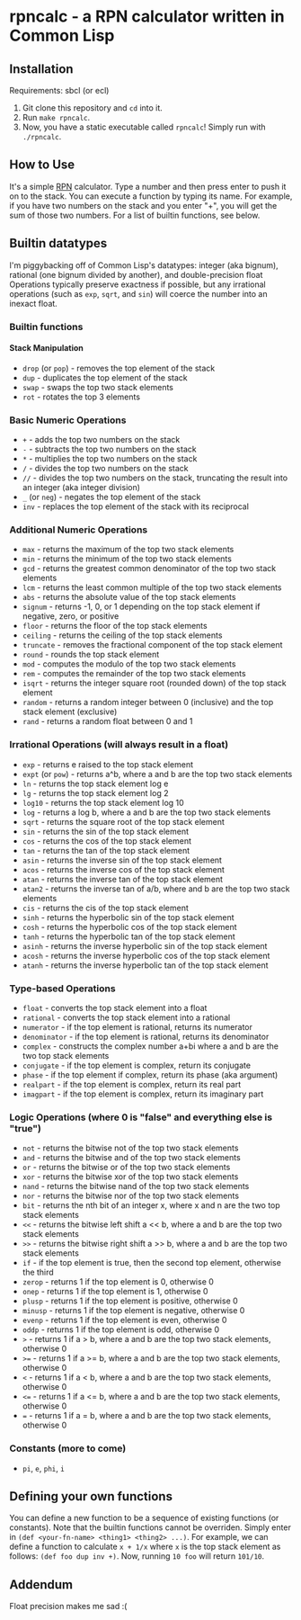 # rpncalc - a RPN calculator written in Common Lisp

## Installation

Requirements: sbcl (or ecl)

1. Git clone this repository and `cd` into it.
2. Run `make rpncalc`.
3. Now, you have a static executable called `rpncalc`! Simply run with `./rpncalc`.

## How to Use

It's a simple [RPN](https://en.wikipedia.org/wiki/Reverse_Polish_notation) calculator.
Type a number and then press enter to push it on to the stack.
You can execute a function by typing its name.
For example, if you have two numbers on the stack and you enter "+", you will get the sum of those two numbers.
For a list of builtin functions, see below.

## Builtin datatypes

I'm piggybacking off of Common Lisp's datatypes: integer (aka bignum), rational (one bignum divided by another), and double-precision float
Operations typically preserve exactness if possible, but any irrational operations (such as `exp`, `sqrt`, and `sin`) will coerce the number into an inexact float.

### Builtin functions

#### Stack Manipulation
- `drop` (or `pop`) - removes the top element of the stack
- `dup` - duplicates the top element of the stack
- `swap` - swaps the top two stack elements
- `rot` - rotates the top 3 elements

### Basic Numeric Operations
- `+` - adds the top two numbers on the stack
- `-` - subtracts the top two numbers on the stack
- `*` - multiplies the top two numbers on the stack
- `/` - divides the top two numbers on the stack
- `//` - divides the top two numbers on the stack, truncating the result into an integer (aka integer division)
- `_` (or `neg`) - negates the top element of the stack
- `inv` - replaces the top element of the stack with its reciprocal

### Additional Numeric Operations
 - `max` - returns the maximum of the top two stack elements
 - `min` - returns the minimum of the top two stack elements
 - `gcd` - returns the greatest common denominator of the top two stack elements
 - `lcm` - returns the least common multiple of the top two stack elements
 - `abs` - returns the absolute value of the top stack elements
 - `signum` - returns -1, 0, or 1 depending on the top stack element if negative, zero, or positive
 - `floor` - returns the floor of the top stack elements
 - `ceiling` - returns the ceiling of the top stack elements
 - `truncate` - removes the fractional component of the top stack element
 - `round` - rounds the top stack element
 - `mod` - computes the modulo of the top two stack elements
 - `rem` - computes the remainder of the top two stack elements
 - `isqrt` - returns the integer square root (rounded down) of the top stack element
 - `random` - returns a random integer between 0 (inclusive) and the top stack element (exclusive)
 - `rand` - returns a random float between 0 and 1

### Irrational Operations (will always result in a float)
 - `exp` - returns e raised to the top stack element
 - `expt` (or `pow`) - returns a^b, where a and b are the top two stack elements
 - `ln` - returns the top stack element log e
 - `lg` - returns the top stack element log 2
 - `log10` - returns the top stack element log 10
 - `log` - returns a log b, where a and b are the top two stack elements
 - `sqrt` - returns the square root of the top stack element
 - `sin` - returns the sin of the top stack element
 - `cos` - returns the cos of the top stack element
 - `tan` - returns the tan of the top stack element
 - `asin` - returns the inverse sin of the top stack element
 - `acos` - returns the inverse cos of the top stack element
 - `atan` - returns the inverse tan of the top stack element
 - `atan2` - returns the inverse tan of a/b, where and b are the top two stack elements
 - `cis` - returns the cis of the top stack element
 - `sinh` - returns the hyperbolic sin of the top stack element
 - `cosh` - returns the hyperbolic cos of the top stack element
 - `tanh` - returns the hyperbolic tan of the top stack element
 - `asinh` - returns the inverse hyperbolic sin of the top stack element
 - `acosh` - returns the inverse hyperbolic cos of the top stack element
 - `atanh` - returns the inverse hyperbolic tan of the top stack element

### Type-based Operations
 - `float` - converts the top stack element into a float
 - `rational` - converts the top stack element into a rational
 - `numerator` - if the top element is rational, returns its numerator
 - `denominator` - if the top element is rational, returns its denominator
 - `complex` - constructs the complex number a+bi where a and b are the two top stack elements
 - `conjugate` - if the top element is complex, return its conjugate
 - `phase` - if the top element if complex, return its phase (aka argument)
 - `realpart` - if the top element is complex, return its real part
 - `imagpart` - if the top element is complex, return its imaginary part

### Logic Operations (where 0 is "false" and everything else is "true")
 - `not` - returns the bitwise not of the top two stack elements
 - `and` - returns the bitwise and of the top two stack elements
 - `or` - returns the bitwise or of the top two stack elements
 - `xor` - returns the bitwise xor of the top two stack elements
 - `nand` - returns the bitwise nand of the top two stack elements
 - `nor` - returns the bitwise nor of the top two stack elements
 - `bit` - returns the nth bit of an integer x, where x and n are the two top stack elements
 - `<<` - returns the bitwise left shift a << b, where a and b are the top two stack elements
 - `>>` - returns the bitwise right shift a >> b, where a and b are the top two stack elements
 - `if` - if the top element is true, then the second top element, otherwise the third
 - `zerop` - returns 1 if the top element is 0, otherwise 0
 - `onep` - returns 1 if the top element is 1, otherwise 0
 - `plusp` - returns 1 if the top element is positive, otherwise 0
 - `minusp` - returns 1 if the top element is negative, otherwise 0
 - `evenp` - returns 1 if the top element is even, otherwise 0
 - `oddp` - returns 1 if the top element is odd, otherwise 0
 - `>` - returns 1 if a > b, where a and b are the top two stack elements, otherwise 0
 - `>=` - returns 1 if a >= b, where a and b are the top two stack elements, otherwise 0
 - `<` - returns 1 if a < b, where a and b are the top two stack elements, otherwise 0
 - `<=` - returns 1 if a <= b, where a and b are the top two stack elements, otherwise 0
 - `=` - returns 1 if a = b, where a and b are the top two stack elements, otherwise 0

### Constants (more to come)
 - `pi`, `e`, `phi`, `i`

## Defining your own functions
You can define a new function to be a sequence of existing functions (or constants).
Note that the builtin functions cannot be overriden.
Simply enter in `(def <your-fn-name> <thing1> <thing2> ...)`.
For example, we can define a function to calculate `x + 1/x` where `x` is the top stack element as follows: `(def foo dup inv +)`.
Now, running `10 foo` will return `101/10`.

## Addendum

Float precision makes me sad :(

